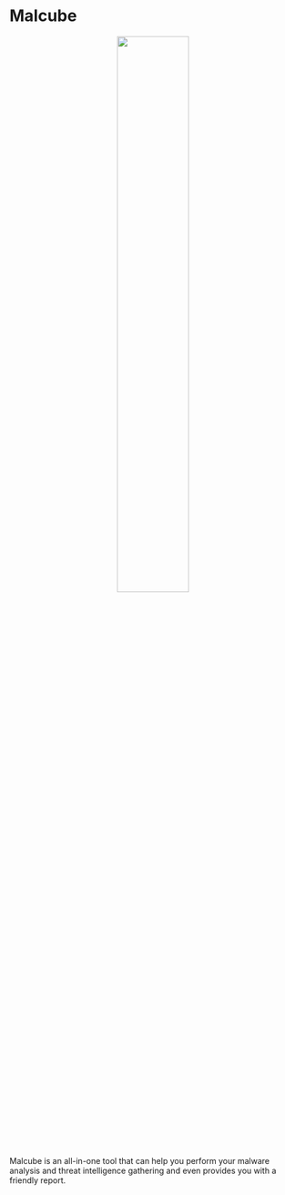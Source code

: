 # Malcube
<p align="center">
<img src="https://user-images.githubusercontent.com/16042160/160411291-c3011ceb-d27e-4c0a-963e-fb53458d4989.png" width="50%" height="50%"/>
</p>

Malcube is an all-in-one tool that can help you perform your malware analysis and threat intelligence gathering and even
provides you with a friendly report.

